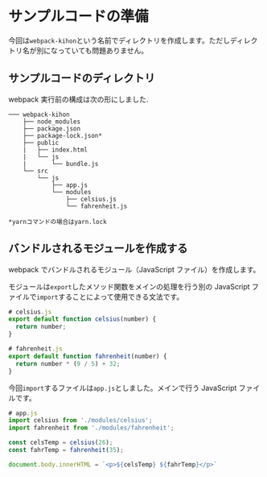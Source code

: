# サンプルコードの準備

今回は`webpack-kihon`という名前でディレクトリを作成します。ただしディレクトリ名が別になっていても問題ありません。

## サンプルコードのディレクトリ

webpack 実行前の構成は次の形にしました.

```text
─── webpack-kihon
    ├── node_modules
    ├── package.json
    ├── package-lock.json*
    ├── public
    |   ├── index.html
    |   └── js
    |       └── bundle.js
    └── src
        └── js
            ├── app.js
            └── modules
                ├── celsius.js
                └── fahrenheit.js

*yarnコマンドの場合はyarn.lock
```

## バンドルされるモジュールを作成する

webpack でバンドルされるモジュール（JavaScript ファイル）を作成します。

モジュールは`export`したメソッド関数をメインの処理を行う別の JavaScript ファイルで`import`することによって使用できる文法です。

```js
# celsius.js
export default function celsius(number) {
  return number;
}
```

```js
# fahrenheit.js
export default function fahrenheit(number) {
  return number * (9 / 5) + 32;
}
```

今回`import`するファイルは`app.js`としました。メインで行う JavaScript ファイルです。

```js
# app.js
import celsius from './modules/celsius';
import fahrenheit from './modules/fahrenheit';

const celsTemp = celsius(26);
const fahrTemp = fahrenheit(35);

document.body.innerHTML = `<p>${celsTemp} ${fahrTemp}</p>`

```
